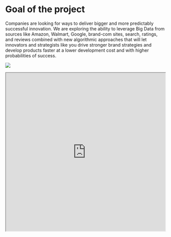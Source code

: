 # Goal of the project

Companies are looking for ways to deliver bigger and more predictably successful innovation.  We are exploring the ability to leverage Big Data from sources like Amazon, Walmart, Google, brand-com sites, search, ratings, and reviews combined with new algorithmic approaches that will let innovators and strategists like you drive stronger brand strategies and develop products faster at a lower development cost and with higher probabilities of success.

![](/innovation-demo.png)

<Bleed full>
  <iframe src="https://codesandbox.io/embed/swr-states-4une7"
     width="100%"
     height="500px"
     title="SWR-States"
   ></iframe>
</Bleed>
